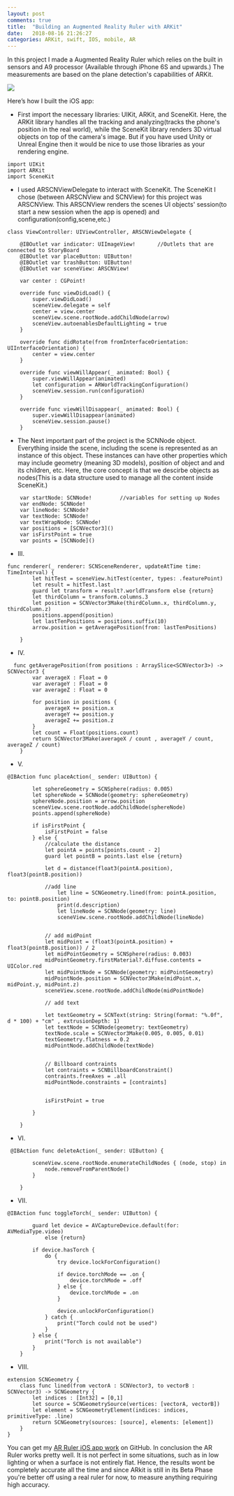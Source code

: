 ```yaml
---
layout: post
comments: true
title:  "Building an Augmented Reality Ruler with ARKit"
date:   2018-08-16 21:26:27
categories: ARKit, swift, IOS, mobile, AR
---
```


In this project I made a Augmented Reality Ruler which relies on the built in sensors and A9 processor (Available through iPhone 6S and upwards.) The measurements are based on the plane detection's capabilities of ARKit. 

<div class="imgcap">
<img src="/assets/bass/ARL1.PNG">
</div>



Here’s how I built the iOS app:

* First import the necessary libraries: UIKit, ARKit, and SceneKit. Here, the ARKit library handles all the tracking and analyzing(tracks the phone's position in the real world), while the SceneKit library renders 3D virtual objects on top of the camera's image. But if you have used Unity or Unreal Engine then it would be nice to use those libraries as your rendering engine.

```
import UIKit
import ARKit
import SceneKit
```

* I used ARSCNViewDelegate to interact with SceneKit. The SceneKit I chose (between ARSCNView and SCNView) for this project was ARSCNView. This ARSCNView renders the scenes UI objects' session(to start a new session when the app is opened) and configuration(config,scene,etc.)

```
class ViewController: UIViewController, ARSCNViewDelegate {
    
    @IBOutlet var indicator: UIImageView!       //Outlets that are connected to StoryBoard
    @IBOutlet var placeButton: UIButton!
    @IBOutlet var trashButton: UIButton!
    @IBOutlet var sceneView: ARSCNView!
    
    var center : CGPoint!

    override func viewDidLoad() {
        super.viewDidLoad()
        sceneView.delegate = self
        center = view.center
        sceneView.scene.rootNode.addChildNode(arrow)
        sceneView.autoenablesDefaultLighting = true
    }

    override func didRotate(from fromInterfaceOrientation: UIInterfaceOrientation) {
        center = view.center
    }

    override func viewWillAppear(_ animated: Bool) {
        super.viewWillAppear(animated)
        let configuration = ARWorldTrackingConfiguration()
        sceneView.session.run(configuration)
    }

    override func viewWillDisappear(_ animated: Bool) {
        super.viewWillDisappear(animated)
        sceneView.session.pause()
    }
```


* The Next important part of the project is the SCNNode object. Everything inside the scene, including the scene is represented as an instance of this object. These instances can have other properties which may include geometry (meaning 3D models), position of object and and its children, etc. Here, the core concept is that we descirbe objects as nodes(This is a data structure used to manage all the content inside SceneKit.) 

```
    var startNode: SCNNode!         //variables for setting up Nodes
    var endNode: SCNNode!
    var lineNode: SCNNode?
    var textNode: SCNNode!
    var textWrapNode: SCNNode!
    var positions = [SCNVector3]()
    var isFirstPoint = true
    var points = [SCNNode]()
```


* III.

```
func renderer(_ renderer: SCNSceneRenderer, updateAtTime time: TimeInterval) {
        let hitTest = sceneView.hitTest(center, types: .featurePoint)
        let result = hitTest.last
        guard let transform = result?.worldTransform else {return}
        let thirdColumn = transform.columns.3
        let position = SCNVector3Make(thirdColumn.x, thirdColumn.y, thirdColumn.z)
        positions.append(position)
        let lastTenPositions = positions.suffix(10)
        arrow.position = getAveragePosition(from: lastTenPositions)
        
    }
```


* IV.

```
  func getAveragePosition(from positions : ArraySlice<SCNVector3>) -> SCNVector3 {
        var averageX : Float = 0
        var averageY : Float = 0
        var averageZ : Float = 0

        for position in positions {
            averageX += position.x
            averageY += position.y
            averageZ += position.z
        }
        let count = Float(positions.count)
        return SCNVector3Make(averageX / count , averageY / count, averageZ / count)
    } 
```


* V.

```
@IBAction func placeAction(_ sender: UIButton) {
        
        let sphereGeometry = SCNSphere(radius: 0.005)
        let sphereNode = SCNNode(geometry: sphereGeometry)
        sphereNode.position = arrow.position
        sceneView.scene.rootNode.addChildNode(sphereNode)
        points.append(sphereNode)
        
        if isFirstPoint {
            isFirstPoint = false
        } else {
            //calculate the distance
            let pointA = points[points.count - 2]
            guard let pointB = points.last else {return}
            
            let d = distance(float3(pointA.position), float3(pointB.position))
            
            //add line
                let line = SCNGeometry.lined(from: pointA.position, to: pointB.position)
                print(d.description)
                let lineNode = SCNNode(geometry: line)
                sceneView.scene.rootNode.addChildNode(lineNode)
            
            
            // add midPoint
            let midPoint = (float3(pointA.position) + float3(pointB.position)) / 2
            let midPointGeometry = SCNSphere(radius: 0.003)
            midPointGeometry.firstMaterial?.diffuse.contents = UIColor.red
            let midPointNode = SCNNode(geometry: midPointGeometry)
            midPointNode.position = SCNVector3Make(midPoint.x, midPoint.y, midPoint.z)
            sceneView.scene.rootNode.addChildNode(midPointNode)
            
            // add text
            
            let textGeometry = SCNText(string: String(format: "%.0f", d * 100) + "cm" , extrusionDepth: 1)
            let textNode = SCNNode(geometry: textGeometry)
            textNode.scale = SCNVector3Make(0.005, 0.005, 0.01)
            textGeometry.flatness = 0.2
            midPointNode.addChildNode(textNode)
            
            
            // Billboard contraints
            let contraints = SCNBillboardConstraint()
            contraints.freeAxes = .all
            midPointNode.constraints = [contraints]
            
            
            isFirstPoint = true   
            
        }
        
    }
```


* VI.

```
 @IBAction func deleteAction(_ sender: UIButton) {
       
        sceneView.scene.rootNode.enumerateChildNodes { (node, stop) in
            node.removeFromParentNode()
        }
        
    }
```


* VII.

```
@IBAction func toggleTorch(_ sender: UIButton) {
        
        guard let device = AVCaptureDevice.default(for: AVMediaType.video)
            else {return}
        
        if device.hasTorch {
            do {
                try device.lockForConfiguration()
                
                if device.torchMode == .on {
                    device.torchMode = .off
                } else {
                    device.torchMode = .on
                }
                
                device.unlockForConfiguration()
            } catch {
                print("Torch could not be used")
            }
        } else {
            print("Torch is not available")
        }
    }
```


* VIII.

```
extension SCNGeometry {
    class func lined(from vectorA : SCNVector3, to vectorB : SCNVector3) -> SCNGeometry {
        let indices : [Int32] = [0,1]
        let source = SCNGeometrySource(vertices: [vectorA, vectorB])
        let element = SCNGeometryElement(indices: indices, primitiveType: .line)
        return SCNGeometry(sources: [source], elements: [element])
    }
}
```


You can get my [AR Ruler iOS app work](https://github.com/aaronjohn2/AR-Ruler) on GitHub. In conclusion the AR Ruler works pretty well. It is not perfect in some situations, such as in low lighting or when a surface is not entirely flat. Hence, the results wont be completely accurate all the time and since ARkit is still in its Beta Phase you're better off using a real ruler for now, to measure anything requiring high accuracy.
